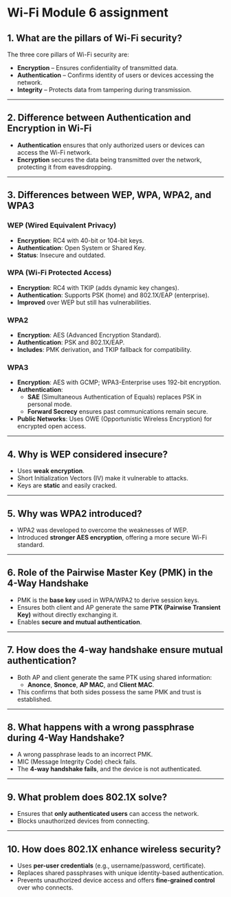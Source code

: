 # Wi-Fi Module 6 assignment

## 1. What are the pillars of Wi-Fi security?
The three core pillars of Wi-Fi security are:

- **Encryption** – Ensures confidentiality of transmitted data.
- **Authentication** – Confirms identity of users or devices accessing the network.
- **Integrity** – Protects data from tampering during transmission.

---

## 2. Difference between Authentication and Encryption in Wi-Fi

- **Authentication** ensures that only authorized users or devices can access the Wi-Fi network.
- **Encryption** secures the data being transmitted over the network, protecting it from eavesdropping.

---

## 3. Differences between WEP, WPA, WPA2, and WPA3

### WEP (Wired Equivalent Privacy)
- **Encryption**: RC4 with 40-bit or 104-bit keys.
- **Authentication**: Open System or Shared Key.
- **Status**: Insecure and outdated.

### WPA (Wi-Fi Protected Access)
- **Encryption**: RC4 with TKIP (adds dynamic key changes).
- **Authentication**: Supports PSK (home) and 802.1X/EAP (enterprise).
- **Improved** over WEP but still has vulnerabilities.

### WPA2
- **Encryption**: AES (Advanced Encryption Standard).
- **Authentication**: PSK and 802.1X/EAP.
- **Includes**: PMK derivation, and TKIP fallback for compatibility.

### WPA3
- **Encryption**: AES with GCMP; WPA3-Enterprise uses 192-bit encryption.
- **Authentication**:
  - **SAE** (Simultaneous Authentication of Equals) replaces PSK in personal mode.
  - **Forward Secrecy** ensures past communications remain secure.
- **Public Networks**: Uses OWE (Opportunistic Wireless Encryption) for encrypted open access.

---

## 4. Why is WEP considered insecure?
- Uses **weak encryption**.
- Short Initialization Vectors (IV) make it vulnerable to attacks.
- Keys are **static** and easily cracked.

---

## 5. Why was WPA2 introduced?
- WPA2 was developed to overcome the weaknesses of WEP.
- Introduced **stronger AES encryption**, offering a more secure Wi-Fi standard.

---

## 6. Role of the Pairwise Master Key (PMK) in the 4-Way Handshake
- PMK is the **base key** used in WPA/WPA2 to derive session keys.
- Ensures both client and AP generate the same **PTK (Pairwise Transient Key)** without directly exchanging it.
- Enables **secure and mutual authentication**.

---

## 7. How does the 4-way handshake ensure mutual authentication?

- Both AP and client generate the same PTK using shared information:
  - **Anonce**, **Snonce**, **AP MAC**, and **Client MAC**.
- This confirms that both sides possess the same PMK and trust is established.

---

## 8. What happens with a wrong passphrase during 4-Way Handshake?

- A wrong passphrase leads to an incorrect PMK.
- MIC (Message Integrity Code) check fails.
- The **4-way handshake fails**, and the device is not authenticated.

---

## 9. What problem does 802.1X solve?

- Ensures that **only authenticated users** can access the network.
- Blocks unauthorized devices from connecting.

---

## 10. How does 802.1X enhance wireless security?

- Uses **per-user credentials** (e.g., username/password, certificate).
- Replaces shared passphrases with unique identity-based authentication.
- Prevents unauthorized device access and offers **fine-grained control** over who connects.

